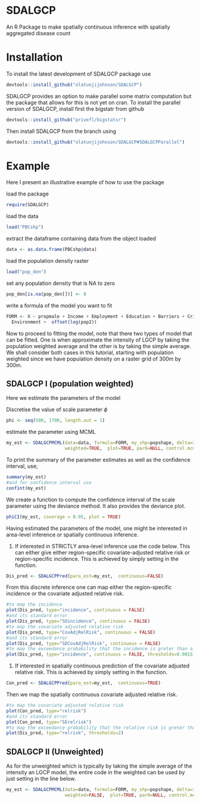 SDALGCP
=======

An R Package to make spatially continuous inference with spatially aggregated disease count

Installation
============

To install the latest development of SDALGCP package use

``` r
devtools::install_github("olatunjijohnson/SDALGCP")
```

SDALGCP provides an option to make parallel some matrix computation but the package that allows for this is not yet on cran. To install the parallel version of SDALGCP, install first the bigstatr from github

``` r
devtools::install_github("privefl/bigstatsr")
```

Then install SDALGCP from the branch using

``` r
devtools::install_github("olatunjijohnson/SDALGCP#SDALGCPParallel")
```

Example
=======

Here I present an illustrative example of how to use the package

load the package

``` r
require(SDALGCP)
```

load the data

``` r
load("PBCshp")
```

extract the dataframe containing data from the object loaded

``` r
data <- as.data.frame(PBCshp@data)
```

load the population density raster

``` r
load("pop_den")
```

set any population density that is NA to zero

``` r
pop_den[is.na(pop_den[])] <- 0
```

write a formula of the model you want to fit

``` r
FORM <- X ~ propmale + Income + Employment + Education + Barriers + Crime + 
  Environment +  offset(log(pop2))
```

Now to proceed to fitting the model, note that there two types of model that can be fitted. One is when approximate the intensity of LGCP by taking the population weighted average and the other is by taking the simple average. We shall consider both cases in this tutorial, starting with population weighted since we have population density on a raster grid of 300m by 300m.

SDALGCP I (population weighted)
-------------------------------

Here we estimate the parameters of the model

Discretise the value of scale parameter *ϕ*

``` r
phi <- seq(500, 1700, length.out = 1)
```

estimate the parameter using MCML

``` r
my_est <- SDALGCPMCML(data=data, formula=FORM, my_shp=popshape, delta=300, phi=phi, method=1, pop_shp=pop_den, 
                      weighted=TRUE,  plot=TRUE, par0=NULL, control.mcmc=NULL)
```

To print the summary of the parameter estimates as well as the confidence interval, use;

``` r
summary(my_est)
#and for confidence interval use
confint(my_est)
```

We create a function to compute the confidence interval of the scale parameter using the deviance method. It also provides the deviance plot.

``` r
phiCI(my_est, coverage = 0.95, plot = TRUE)
```

Having estimated the parameters of the model, one might be interested in area-level inference or spatially continuous inference.

1.  If interested in STRICTLY area-level inference use the code below. This can either give either region-specific covariate-adjusted relative risk or region-specific incidence. This is achieved by simply setting in the  function.

``` r
Dis_pred <- SDALGCPPred(para_est=my_est,  continuous=FALSE)
```

From this discrete inference one can map either the region-specific incidence or the covariate adjusted relative risk.

``` r
#to map the incidence
plot(Dis_pred, type="incidence", continuous = FALSE)
#and its standard error
plot(Dis_pred, type="SDincidence", continuous = FALSE)
#to map the covariate adjusted relative risk
plot(Dis_pred, type="CovAdjRelRisk", continuous = FALSE)
#and its standard error
plot(Dis_pred, type="SDCovAdjRelRisk", continuous = FALSE)
#to map the exceedance probability that the incidence is greter than a particular threshold
plot(Dis_pred, type="incidence", continuous = FALSE, thresholds=0.0015)
```

1.  If interested in spatially continuous prediction of the covariate adjusted relative risk. This is achieved by simply setting in the  function.

``` r
Con_pred <- SDALGCPPred(para_est=my_est,  continuous=TRUE)
```

Then we map the spatially continuous covariate adjusted relative risk.

``` r
#to map the covariate adjusted relative risk
plot(Con_pred, type="relrisk")
#and its standard error
plot(Con_pred, type="SErelrisk")
#to map the exceedance probability that the relative risk is greter than a particular threshold
plot(Dis_pred, type="relrisk", thresholds=2)
```

SDALGCP II (Unweighted)
-----------------------

As for the unweighted which is typically by taking the simple average of the intensity an LGCP model, the entire code in the weighted can be used by just setting in the line below.

``` r
my_est <- SDALGCPMCML(data=data, formula=FORM, my_shp=popshape, delta=300, phi=phi, method=1, 
                      weighted=FALSE,  plot=TRUE, par0=NULL, control.mcmc=NULL)
```
